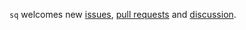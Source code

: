 `sq` welcomes new [issues](https://github.com/neilotoole/sq/issues), [pull requests](https://github.com/neilotoole/sq/pulls)
and [discussion](https://github.com/neilotoole/sq/discussions).

